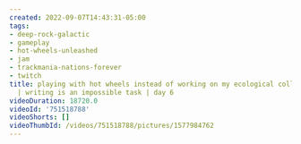 ```yaml
---
created: 2022-09-07T14:43:31-05:00
tags:
- deep-rock-galactic
- gameplay
- hot-wheels-unleashed
- jam
- trackmania-nations-forever
- twitch
title: playing with hot wheels instead of working on my ecological collapse game jam
  | writing is an impossible task | day 6
videoDuration: 18720.0
videoId: '751518788'
videoShorts: []
videoThumbId: /videos/751518788/pictures/1577984762
---
```

